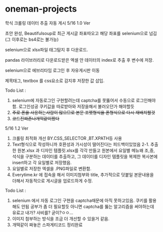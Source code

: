 # oneman-projects
학식 크롤링 데이터 추출 자동 게시
5/16 1.0 Ver

초안 완성, Beautifulsoup로 최근 게시글 좌표따오고
해당 좌표를 selenium으로 넘김(그 이후로는 bs4로는 불가능)

selenium으로 xlsx파일 태그탐지 후 다운로드.

pandas 라이브러리로 다운로드받은 엑셀 안 데이터의 index로 추출 후 변수에 저장.

selenium으로 에브리타임 로그인 후 자유게시판 이동

제목태그, textbox 를 css요소로 감지후 저장한 값 삽입.

Todo List : 
1. selenium에 자동로그인 구현할려는데 captcha를 못뚫어서 수동으로 로그인해야함.
로그인성공 쿠키값을 따로받아와 저장을해서 불러오던가 해야할듯
2. ~~주로 폰을 사용하는사람이 많으므로 본문 포멧형식을 폰형식으로 다시 재배치할것~~
3. ~~코드진짜존나개떡같이짰다~~

5/16 1.2 Ver
1. 크롤링 최적화 개선 BY.CSS_SELECTOR ,BT.XPATH등 사용
2. Text형식으로 작성하니까 호환성과 가시성이 떨어진다는 피드백이있었음
2-1. 추출한 원본.xlsx 과 디자인 템플릿.xlsx를 각각 만들고 원본에서 요일별 메뉴왜 조,중,석식을 구분하는 데이터를 추출하고,
그 데이터를 디자인 템플릿을 복제한 복사본에 insert하고 각 요일별로 저장했음.
3. 요일별로 저장한 엑셀을 .PNG파일로 변환함.
4. Everytime.kr 에 접속을 해서 이미지첨부와 title, 추가적으로 덧붙일 본문내용을 더해서 자동적으로 게시글을 업로드하게 수정.

Todo List : 
1. selenium 에서 자동 로그인 구현을 captcha때문에 아직 못하고있음. 쿠키를 활용해도 안됨 공부가 좀 더 필요할듯 아니면 captcha를 뚫는 알고리즘을 써야하는데 유료고 내가? 사비를? 굳이?ㅇㅇ...
2. 이미지 첨부하는 방식을 조금 더 개선할 수 있을거 같음.
3. 개떡같이 짜놓은 스파게티코드 정리완료
